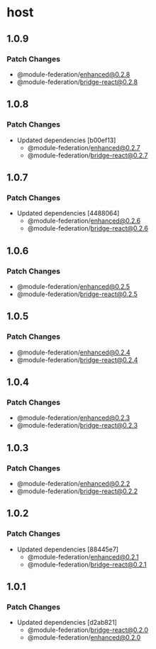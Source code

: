 # host

## 1.0.9

### Patch Changes

- @module-federation/enhanced@0.2.8
- @module-federation/bridge-react@0.2.8

## 1.0.8

### Patch Changes

- Updated dependencies [b00ef13]
  - @module-federation/enhanced@0.2.7
  - @module-federation/bridge-react@0.2.7

## 1.0.7

### Patch Changes

- Updated dependencies [4488064]
  - @module-federation/enhanced@0.2.6
  - @module-federation/bridge-react@0.2.6

## 1.0.6

### Patch Changes

- @module-federation/enhanced@0.2.5
- @module-federation/bridge-react@0.2.5

## 1.0.5

### Patch Changes

- @module-federation/enhanced@0.2.4
- @module-federation/bridge-react@0.2.4

## 1.0.4

### Patch Changes

- @module-federation/enhanced@0.2.3
- @module-federation/bridge-react@0.2.3

## 1.0.3

### Patch Changes

- @module-federation/enhanced@0.2.2
- @module-federation/bridge-react@0.2.2

## 1.0.2

### Patch Changes

- Updated dependencies [88445e7]
  - @module-federation/enhanced@0.2.1
  - @module-federation/bridge-react@0.2.1

## 1.0.1

### Patch Changes

- Updated dependencies [d2ab821]
  - @module-federation/bridge-react@0.2.0
  - @module-federation/enhanced@0.2.0
